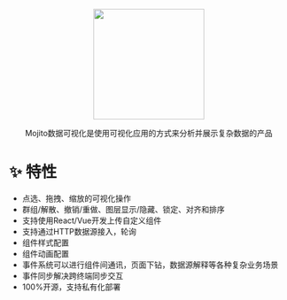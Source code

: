 <p align="center">
  <a href="http://mojito.drinkjs.com">
    <img height="200" src="http://localhost:3000/logo-black.svg">
  </a>
</p>
<p align="center">Mojito数据可视化是使用可视化应用的方式来分析并展示复杂数据的产品</p>

# ✨ 特性

- 点选、拖拽、缩放的可视化操作
- 群组/解散、撤销/重做、图层显示/隐藏、锁定、对齐和排序
- 支持使用React/Vue开发上传自定义组件
- 支持通过HTTP数据源接入，轮询
- 组件样式配置
- 组件动画配置
- 事件系统可以进行组件间通讯，页面下钻，数据源解释等各种复杂业务场景
- 事件同步解决跨终端同步交互
- 100%开源，支持私有化部署
